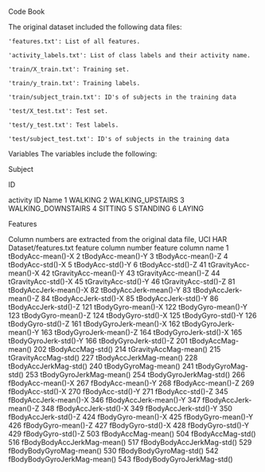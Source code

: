 Code Book


The original dataset included the following data files:

    'features.txt': List of all features.

    'activity_labels.txt': List of class labels and their activity name.

    'train/X_train.txt': Training set.

    'train/y_train.txt': Training labels.

    'train/subject_train.txt': ID's of subjects in the training data

    'test/X_test.txt': Test set.

    'test/y_test.txt': Test labels.

    'test/subject_test.txt': ID's of subjects in the training data

Variables
The variables include the following:


Subject

ID

activity
ID	Name
1 	WALKING
2 	WALKING_UPSTAIRS
3 	WALKING_DOWNSTAIRS
4 	SITTING
5 	STANDING
6 	LAYING


Features

Column numbers are extracted from the original data file, UCI HAR Dataset/features.txt
feature column number 	feature column name
1 	tBodyAcc-mean()-X
2 	tBodyAcc-mean()-Y
3 	tBodyAcc-mean()-Z
4 	tBodyAcc-std()-X
5 	tBodyAcc-std()-Y
6 	tBodyAcc-std()-Z
41 	tGravityAcc-mean()-X
42 	tGravityAcc-mean()-Y
43 	tGravityAcc-mean()-Z
44 	tGravityAcc-std()-X
45 	tGravityAcc-std()-Y
46 	tGravityAcc-std()-Z
81 	tBodyAccJerk-mean()-X
82 	tBodyAccJerk-mean()-Y
83 	tBodyAccJerk-mean()-Z
84 	tBodyAccJerk-std()-X
85 	tBodyAccJerk-std()-Y
86 	tBodyAccJerk-std()-Z
121 	tBodyGyro-mean()-X
122 	tBodyGyro-mean()-Y
123 	tBodyGyro-mean()-Z
124 	tBodyGyro-std()-X
125 	tBodyGyro-std()-Y
126 	tBodyGyro-std()-Z
161 	tBodyGyroJerk-mean()-X
162 	tBodyGyroJerk-mean()-Y
163 	tBodyGyroJerk-mean()-Z
164 	tBodyGyroJerk-std()-X
165 	tBodyGyroJerk-std()-Y
166 	tBodyGyroJerk-std()-Z
201 	tBodyAccMag-mean()
202 	tBodyAccMag-std()
214 	tGravityAccMag-mean()
215 	tGravityAccMag-std()
227 	tBodyAccJerkMag-mean()
228 	tBodyAccJerkMag-std()
240 	tBodyGyroMag-mean()
241 	tBodyGyroMag-std()
253 	tBodyGyroJerkMag-mean()
254 	tBodyGyroJerkMag-std()
266 	fBodyAcc-mean()-X
267 	fBodyAcc-mean()-Y
268 	fBodyAcc-mean()-Z
269 	fBodyAcc-std()-X
270 	fBodyAcc-std()-Y
271 	fBodyAcc-std()-Z
345 	fBodyAccJerk-mean()-X
346 	fBodyAccJerk-mean()-Y
347 	fBodyAccJerk-mean()-Z
348 	fBodyAccJerk-std()-X
349 	fBodyAccJerk-std()-Y
350 	fBodyAccJerk-std()-Z
424 	fBodyGyro-mean()-X
425 	fBodyGyro-mean()-Y
426 	fBodyGyro-mean()-Z
427 	fBodyGyro-std()-X
428 	fBodyGyro-std()-Y
429 	fBodyGyro-std()-Z
503 	fBodyAccMag-mean()
504 	fBodyAccMag-std()
516 	fBodyBodyAccJerkMag-mean()
517 	fBodyBodyAccJerkMag-std()
529 	fBodyBodyGyroMag-mean()
530 	fBodyBodyGyroMag-std()
542 	fBodyBodyGyroJerkMag-mean()
543 	fBodyBodyGyroJerkMag-std()
